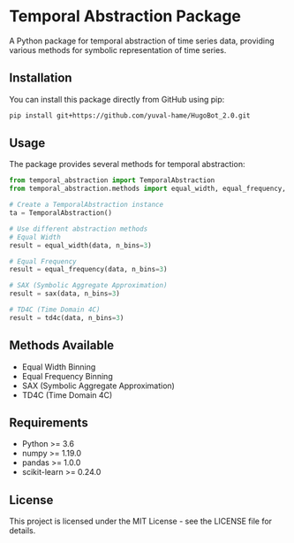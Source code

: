 # Temporal Abstraction Package

A Python package for temporal abstraction of time series data, providing various methods for symbolic representation of time series.

## Installation

You can install this package directly from GitHub using pip:

```bash
pip install git+https://github.com/yuval-hame/HugoBot_2.0.git
```

## Usage

The package provides several methods for temporal abstraction:

```python
from temporal_abstraction import TemporalAbstraction
from temporal_abstraction.methods import equal_width, equal_frequency, sax, td4c

# Create a TemporalAbstraction instance
ta = TemporalAbstraction()

# Use different abstraction methods
# Equal Width
result = equal_width(data, n_bins=3)

# Equal Frequency
result = equal_frequency(data, n_bins=3)

# SAX (Symbolic Aggregate Approximation)
result = sax(data, n_bins=3)

# TD4C (Time Domain 4C)
result = td4c(data, n_bins=3)
```

## Methods Available

- Equal Width Binning
- Equal Frequency Binning
- SAX (Symbolic Aggregate Approximation)
- TD4C (Time Domain 4C)

## Requirements

- Python >= 3.6
- numpy >= 1.19.0
- pandas >= 1.0.0
- scikit-learn >= 0.24.0

## License

This project is licensed under the MIT License - see the LICENSE file for details. 
